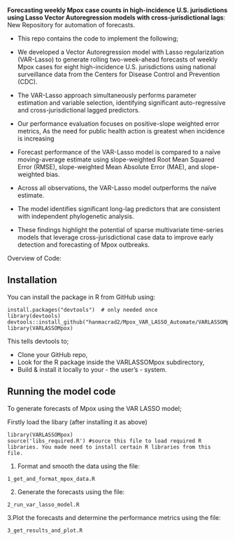 __Forecasting weekly Mpox case counts in high-incidence U.S. jurisdictions using Lasso Vector Autoregression models with cross-jurisdictional lags__: ﻿New Repository for automation of forecasts. 

- This repo contains the code to implement the following;
  
 - We developed a Vector Autoregression model with Lasso regularization (VAR-Lasso) to generate rolling two-week-ahead forecasts of weekly Mpox cases for eight high-incidence U.S. jurisdictions using national surveillance data from the Centers for Disease Control and Prevention (CDC).
 - The VAR-Lasso approach simultaneously performs parameter estimation and variable selection, identifying significant auto-regressive and cross-jurisdictional lagged predictors.
 - Our performance evaluation focuses on positive-slope weighted error metrics, As the need for public health action is greatest when incidence is increasing
 - Forecast performance of the VAR-Lasso model is compared to a naïve moving-average estimate using slope-weighted Root Mean Squared Error (RMSE), slope-weighted Mean Absolute Error (MAE), and slope-weighted bias.
 - Across all observations, the VAR-Lasso model outperforms the naïve estimate.
 - The model identifies significant long-lag predictors that are consistent with independent phylogenetic analysis.
 - These findings highlight the potential of sparse multivariate time-series models that leverage cross-jurisdictional case data to improve early detection and forecasting of Mpox outbreaks.

Overview of Code:

## Installation

You can install the package in R from GitHub using:

```
install.packages("devtools")  # only needed once
library(devtools)
devtools::install_github("hanmacrad2/Mpox_VAR_LASSO_Automate/VARLASSOMpox")
library(VARLASSOMpox)

```

This tells devtools to; 

- Clone your GitHub repo,
- Look for the R package inside the VARLASSOMpox subdirectory,
- Build & install it locally to your - the user’s - system.

## Running the model code

To generate forecasts of Mpox using the VAR LASSO model;

Firstly load the libary (after installing it as above)

```
library(VARLASSOMpox)
source('libs_required.R') #source this file to load required R libraries. You made need to install certain R libraries from this file. 
```

1. Format and smooth the data using the file: 
```
1_get_and_format_mpox_data.R
```
2. Generate the forecasts using the file:
```
2_run_var_lasso_model.R
```

3.Plot the forecasts and determine the performance metrics using the file: 
```
3_get_results_and_plot.R
```




